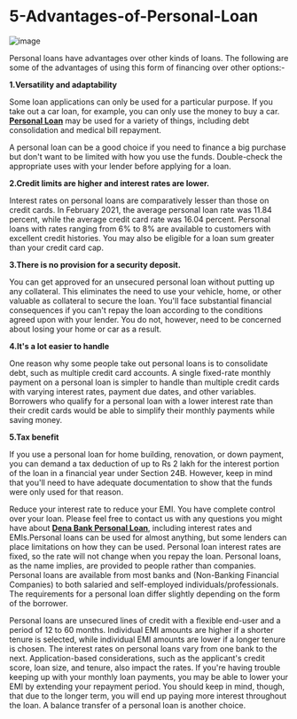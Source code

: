 # 5-Advantages-of-Personal-Loan
![image](https://user-images.githubusercontent.com/83805178/117627859-2e9a3180-b196-11eb-99f8-d8a8e4ddbfc3.png)

Personal loans have advantages over other kinds of loans. The following are some of the advantages of using this form of financing over other options:-

<b>1.Versatility and adaptability</b>

Some loan applications can only be used for a particular purpose. If you take out a car loan, for example, you can only use the money to buy a car. <a href="https://www.dialabank.com/personal-loan/"><b>Personal Loan</b></a> may be used for a variety of things, including debt consolidation and medical bill repayment.

A personal loan can be a good choice if you need to finance a big purchase but don't want to be limited with how you use the funds. Double-check the appropriate uses with your lender before applying for a loan.

<b>2.Credit limits are higher and interest rates are lower.</b>


Interest rates on personal loans are comparatively lesser than those on credit cards. In February 2021, the average personal loan rate was 11.84 percent, while the average credit card rate was 16.04 percent. Personal loans with rates ranging from 6% to 8% are available to customers with excellent credit histories. You may also be eligible for a loan sum greater than your credit card cap.

<b>3.There is no provision for a security deposit.</b>

You can get approved for an unsecured personal loan without putting up any collateral. This eliminates the need to use your vehicle, home, or other valuable as collateral to secure the loan. You'll face substantial financial consequences if you can't repay the loan according to the conditions agreed upon with your lender. You do not, however, need to be concerned about losing your home or car as a result.

<b>4.It's a lot easier to handle</b>

One reason why some people take out personal loans is to consolidate debt, such as multiple credit card accounts. A single fixed-rate monthly payment on a personal loan is simpler to handle than multiple credit cards with varying interest rates, payment due dates, and other variables.
Borrowers who qualify for a personal loan with a lower interest rate than their credit cards would be able to simplify their monthly payments while saving money.

<b>5.Tax benefit</b>

 If you use a personal loan for home building, renovation, or down payment, you can demand a tax deduction of up to Rs 2 lakh for the interest portion of the loan in a financial year under Section 24B. However, keep in mind that you'll need to have adequate documentation to show that the funds were only used for that reason.

Reduce your interest rate to reduce your EMI. You have complete control over your loan. Please feel free to contact us with any questions you might have about <a href="https://www.dialabank.com/personal-loan/dena-bank-personal-loan/"><b>Dena Bank Personal Loan</b></a>, including interest rates and EMIs.Personal loans can be used for almost anything, but some lenders can place limitations on how they can be used. Personal loan interest rates are fixed, so the rate will not change when you repay the loan. Personal loans, as the name implies, are provided to people rather than companies. Personal loans are available from most banks and (Non-Banking Financial Companies) to both salaried and self-employed individuals/professionals. The requirements for a personal loan differ slightly depending on the form of the borrower. 

Personal loans are unsecured lines of credit with a flexible end-user and a period of 12 to 60 months. Individual EMI amounts are higher if a shorter tenure is selected, while individual EMI amounts are lower if a longer tenure is chosen. The interest rates on personal loans vary from one bank to the next. Application-based considerations, such as the applicant's credit score, loan size, and tenure, also impact the rates. If you're having trouble keeping up with your monthly loan payments, you may be able to lower your EMI by extending your repayment period. You should keep in mind, though, that due to the longer term, you will end up paying more interest throughout the loan. A balance transfer of a personal loan is another choice.
